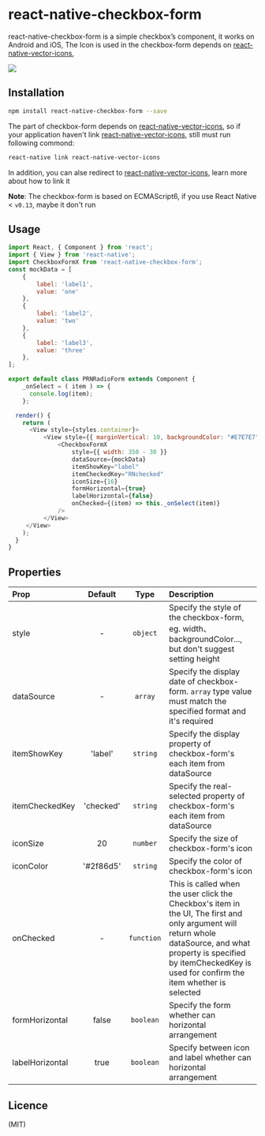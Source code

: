 react-native-checkbox-form
================================================
  
react-native-checkbox-form is a simple checkbox’s component, it works on Android and iOS, The Icon is used in the checkbox-form depends on [react-native-vector-icons](https://github.com/oblador/react-native-vector-icons),

![](https://github.com/cuiyueshuai/react-native-checkbox-form/raw/master/checkbox-form.png)


Installation
----------------------------------------------

```bash
npm install react-native-checkbox-form --save
```

The part of checkbox-form depends on [react-native-vector-icons](https://github.com/oblador/react-native-vector-icons), so if your application haven't link [react-native-vector-icons](https://github.com/oblador/react-native-vector-icons), still must run following commond:

```bash
react-native link react-native-vector-icons
```

In addition, you can alse redirect to [react-native-vector-icons](https://github.com/oblador/react-native-vector-icons), learn more about how to link it

**Note**: The checkbox-form is based on ECMAScript6, if you use React Native < `v0.13`, maybe it don't run


Usage
--------------------------------------------
```javascript
import React, { Component } from 'react';
import { View } from 'react-native';
import CheckboxFormX from 'react-native-checkbox-form';
const mockData = [
    {
        label: 'label1',
        value: 'one'
    },
    {
        label: 'label2',
        value: 'two'
    },
    {
        label: 'label3',
        value: 'three'
    },
];

export default class PRNRadioForm extends Component {
    _onSelect = ( item ) => {
      console.log(item);
    };

  render() {
    return (
      <View style={styles.container}>
          <View style={{ marginVertical: 10, backgroundColor: "#E7E7E7" }} >
              <CheckboxFormX
                  style={{ width: 350 - 30 }}
                  dataSource={mockData}
                  itemShowKey="label"
                  itemCheckedKey="RNchecked"
                  iconSize={16}
                  formHorizontal={true}
                  labelHorizontal={false}
                  onChecked={(item) => this._onSelect(item)}
              />
          </View>
     </View>
    );
  }
}
```

Properties
-------------------------------------------

| Prop  | Default  | Type | Description |
| :------------ |:---------------:| :---------------:| :-----|
| style | - | `object` | Specify the style of the checkbox-form, eg. width、backgroundColor..., but don't suggest setting height |
| dataSource | - | `array` | Specify the display date of checkbox-form. `array` type value must match the specified format and it's required |
| itemShowKey | 'label' | `string` | Specify the display property of checkbox-form's each item from dataSource |
| itemCheckedKey | 'checked' | `string` | Specify the real-selected property of checkbox-form's each item from dataSource |
| iconSize | 20 | `number` | Specify the size of checkbox-form's icon |
| iconColor | '#2f86d5' | `string` | Specify the color of checkbox-form's icon |
| onChecked | - | `function` | This is called when the user click the Checkbox's item in the UI, The first and only argument will return whole dataSource, and what property is specified by itemCheckedKey is used for confirm the item whether is selected |
| formHorizontal | false | `boolean` | Specify the form whether can horizontal arrangement |
| labelHorizontal | true | `boolean` | Specify between icon and label whether can horizontal arrangement |


Licence
-------------------------------------------

(MIT)


